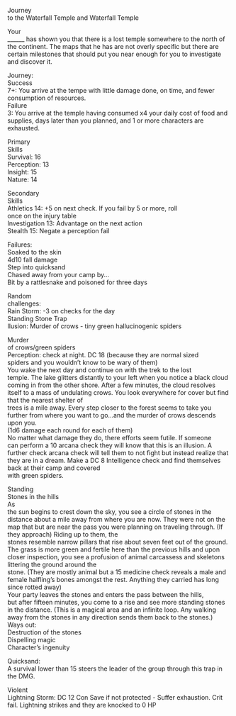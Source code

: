 Journey  
to the Waterfall Temple and Waterfall Temple
 
Your  
______ has shown you that there is a lost temple somewhere to the north of the continent. The maps that he has are not overly specific but there are certain milestones that should put you near enough for you to investigate and discover it.
 
Journey:  
Success  
7+: You arrive at the tempe with little damage done, on time, and fewer consumption of resources.  
Failure  
3: You arrive at the temple having consumed x4 your daily cost of food and supplies, days later than you planned, and 1 or more characters are exhausted.
 
Primary  
Skills  
Survival: 16  
Perception: 13  
Insight: 15  
Nature: 14
 
Secondary  
Skills  
Athletics 14: +5 on next check. If you fail by 5 or more, roll  
once on the injury table  
Investigation 13: Advantage on the next action  
Stealth 15: Negate a perception fail
 
Failures:  
Soaked to the skin  
4d10 fall damage  
Step into quicksand  
Chased away from your camp by…  
Bit by a rattlesnake and poisoned for three days
 
Random  
challenges:  
Rain Storm: -3 on checks for the day  
Standing Stone Trap  
Ilusion: Murder of crows - tiny green hallucinogenic spiders
 
Murder  
of crows/green spiders  
Perception: check at night. DC 18 (because they are normal sized  
spiders and you wouldn’t know to be wary of them)  
You wake the next day and continue on with the trek to the lost  
temple. The lake glitters distantly to your left when you notice a black cloud coming in from the other shore. After a few minutes, the cloud resolves itself to a mass of undulating crows. You look everywhere for cover but find that the nearest shelter of  
trees is a mile away. Every step closer to the forest seems to take you further from where you want to go...and the murder of crows descends upon you.  
(1d6 damage each round for each of them)  
No matter what damage they do, there efforts seem futile. If someone  
can perform a 10 arcana check they will know that this is an illusion. A further check arcana check will tell them to not fight but instead realize that they are in a dream. Make a DC 8 Intelligence check and find themselves back at their camp and covered  
with green spiders.
 
Standing  
Stones in the hills  
As  
the sun begins to crest down the sky, you see a circle of stones in the distance about a mile away from where you are now. They were not on the map that but are near the pass you were planning on traveling through. (If they approach) Riding up to them, the  
stones resemble narrow pillars that rise about seven feet out of the ground. The grass is more green and fertile here than the previous hills and upon closer inspection, you see a profusion of animal carcassess and skeletons littering the ground around the  
stone. (They are mostly animal but a 15 medicine check reveals a male and female halfling’s bones amongst the rest. Anything they carried has long since rotted away)  
Your party leaves the stones and enters the pass between the hills,  
but after fifteen minutes, you come to a rise and see more standing stones in the distance. (This is a magical area and an infinite loop. Any walking away from the stones in any direction sends them back to the stones.)  
Ways out:  
Destruction of the stones  
Dispelling magic  
Character’s ingenuity
 
Quicksand:  
A survival lower than 15 steers the leader of the group through this trap in the DMG.
 
Violent  
Lightning Storm: DC 12 Con Save if not protected - Suffer exhaustion. Crit fail. Lightning strikes and they are knocked to 0 HP